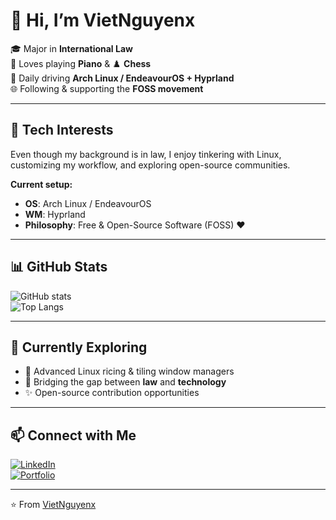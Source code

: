 # 👋 Hi, I’m **VietNguyenx**  

🎓 Major in **International Law**  
🎹 Loves playing **Piano** & ♟️ **Chess**  
🐧 Daily driving **Arch Linux / EndeavourOS + Hyprland**  
🌐 Following & supporting the **FOSS movement**  

---

## 🔧 Tech Interests  

Even though my background is in law, I enjoy tinkering with Linux, customizing my workflow, and exploring open-source communities.  

**Current setup:**  
- **OS**: Arch Linux / EndeavourOS  
- **WM**: Hyprland  
- **Philosophy**: Free & Open-Source Software (FOSS) ❤️  

---

## 📊 GitHub Stats  

![GitHub stats](https://github-readme-stats.vercel.app/api?username=VietNguyenx&show_icons=true&theme=tokyonight)  
![Top Langs](https://github-readme-stats.vercel.app/api/top-langs/?username=VietNguyenx&layout=compact&theme=tokyonight)  

---

## 🌱 Currently Exploring  

- 🐧 Advanced Linux ricing & tiling window managers  
- 📖 Bridging the gap between **law** and **technology**  
- ✨ Open-source contribution opportunities  

---

## 📫 Connect with Me  

[![LinkedIn](https://img.shields.io/badge/LinkedIn-0A66C2?logo=linkedin&logoColor=white)](https://linkedin.com/in/YOURUSERNAME)  
[![Portfolio](https://img.shields.io/badge/Portfolio-000?logo=vercel&logoColor=white)](https://yourwebsite.com)  

---

⭐️ From [VietNguyenx](https://github.com/VietNguyenx)  



<!---
VietNguyenVN/VietNguyenVN is a ✨ special ✨ repository because its `README.md` (this file) appears on your GitHub profile.
You can click the Preview link to take a look at your changes.
--->
